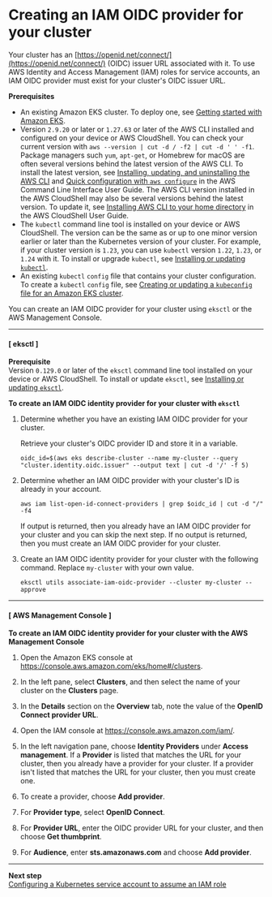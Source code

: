 # Creating an IAM OIDC provider for your cluster<a name="enable-iam-roles-for-service-accounts"></a>

Your cluster has an [https://openid.net/connect/](https://openid.net/connect/) \(OIDC\) issuer URL associated with it\. To use AWS Identity and Access Management \(IAM\) roles for service accounts, an IAM OIDC provider must exist for your cluster's OIDC issuer URL\.

**Prerequisites**
+ An existing Amazon EKS cluster\. To deploy one, see [Getting started with Amazon EKS](getting-started.md)\.
+ Version `2.9.20` or later or `1.27.63` or later of the AWS CLI installed and configured on your device or AWS CloudShell\. You can check your current version with `aws --version | cut -d / -f2 | cut -d ' ' -f1`\. Package managers such `yum`, `apt-get`, or Homebrew for macOS are often several versions behind the latest version of the AWS CLI\. To install the latest version, see [ Installing, updating, and uninstalling the AWS CLI](https://docs.aws.amazon.com/cli/latest/userguide/cli-chap-install.html) and [Quick configuration with `aws configure`](https://docs.aws.amazon.com/cli/latest/userguide/cli-configure-quickstart.html#cli-configure-quickstart-config) in the AWS Command Line Interface User Guide\. The AWS CLI version installed in the AWS CloudShell may also be several versions behind the latest version\. To update it, see [ Installing AWS CLI to your home directory](https://docs.aws.amazon.com/cloudshell/latest/userguide/vm-specs.html#install-cli-software) in the AWS CloudShell User Guide\.
+ The `kubectl` command line tool is installed on your device or AWS CloudShell\. The version can be the same as or up to one minor version earlier or later than the Kubernetes version of your cluster\. For example, if your cluster version is `1.23`, you can use `kubectl` version `1.22`, `1.23`, or `1.24` with it\. To install or upgrade `kubectl`, see [Installing or updating `kubectl`](install-kubectl.md)\.
+ An existing `kubectl` `config` file that contains your cluster configuration\. To create a `kubectl` `config` file, see [Creating or updating a `kubeconfig` file for an Amazon EKS cluster](create-kubeconfig.md)\.

You can create an IAM OIDC provider for your cluster using `eksctl` or the AWS Management Console\.

------
#### [ eksctl ]

**Prerequisite**  
Version `0.129.0` or later of the `eksctl` command line tool installed on your device or AWS CloudShell\. To install or update `eksctl`, see [Installing or updating `eksctl`](eksctl.md)\.

**To create an IAM OIDC identity provider for your cluster with `eksctl`**

1. Determine whether you have an existing IAM OIDC provider for your cluster\.

   Retrieve your cluster's OIDC provider ID and store it in a variable\.

   ```
   oidc_id=$(aws eks describe-cluster --name my-cluster --query "cluster.identity.oidc.issuer" --output text | cut -d '/' -f 5)
   ```

1. Determine whether an IAM OIDC provider with your cluster's ID is already in your account\.

   ```
   aws iam list-open-id-connect-providers | grep $oidc_id | cut -d "/" -f4
   ```

   If output is returned, then you already have an IAM OIDC provider for your cluster and you can skip the next step\. If no output is returned, then you must create an IAM OIDC provider for your cluster\.

1. Create an IAM OIDC identity provider for your cluster with the following command\. Replace `my-cluster` with your own value\.

   ```
   eksctl utils associate-iam-oidc-provider --cluster my-cluster --approve
   ```

------
#### [ AWS Management Console ]<a name="create-oidc-console"></a>

**To create an IAM OIDC identity provider for your cluster with the AWS Management Console**

1. Open the Amazon EKS console at [https://console\.aws\.amazon\.com/eks/home\#/clusters](https://console.aws.amazon.com/eks/home#/clusters)\.

1. In the left pane, select **Clusters**, and then select the name of your cluster on the **Clusters** page\.

1. In the **Details** section on the **Overview** tab, note the value of the **OpenID Connect provider URL**\.

1. Open the IAM console at [https://console\.aws\.amazon\.com/iam/](https://console.aws.amazon.com/iam/)\.

1. In the left navigation pane, choose **Identity Providers** under **Access management**\. If a **Provider** is listed that matches the URL for your cluster, then you already have a provider for your cluster\. If a provider isn't listed that matches the URL for your cluster, then you must create one\.

1. To create a provider, choose **Add provider**\.

1. For **Provider type**, select **OpenID Connect**\.

1. For **Provider URL**, enter the OIDC provider URL for your cluster, and then choose **Get thumbprint**\.

1. For **Audience**, enter **sts\.amazonaws\.com** and choose **Add provider**\.

------

**Next step**  
[Configuring a Kubernetes service account to assume an IAM role](associate-service-account-role.md)